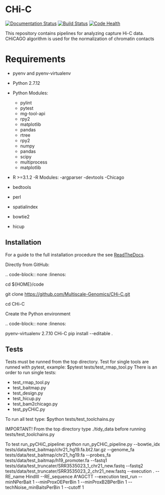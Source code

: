 # CHi-C

[![Documentation Status](https://readthedocs.org/projects/capture-chi-c/badge/?version=latest)](https://capture-chi-c.readthedocs.io/en/latest/?badge=latest) [![Build Status](https://travis-ci.org/Multiscale-Genomics/CHi-C.svg?branch=master)](https://travis-ci.org/Multiscale-Genomics/CHi-C) [![Code Health](https://landscape.io/github/Multiscale-Genomics/CHi-C/master/landscape.svg?style=flat)](https://landscape.io/github/Multiscale-Genomics/CHi-C/master)


This repository contains pipelines for analyzing capture Hi-C data. CHiCAGO algorithm is used for the normalization of chromatin contacts

# Requirements
- pyenv and pyenv-virtualenv
- Python 2.7.12
- Python Modules:
  - pylint
  - pytest
  - mg-tool-api
  - rpy2
  - matplotlib
  - pandas
  - rtree
  - rpy2
  - numpy
  - pandas
  - scipy
  - multiprocess
  - matplotlib


- R >=3.1.2
-R Modules:
  -argparser
  -devtools
  -Chicago
- bedtools
- perl
- spatialindex
- bowtie2
- hicup


Installation
------------

For a guide to the full installation procedure the see [ReadTheDocs](https://capture-chi-c.readthedocs.io/en/latest/).

Directly from GitHub:

.. code-block:: none
   :linenos:

   cd ${HOME}/code

   git clone https://github.com/Multiscale-Genomics/CHi-C.git

   cd CHi-C

Create the Python environment

.. code-block:: none
   :linenos:

   pyenv-virtualenv 2.7.10 CHi-C
   pip install --editable .

Tests
-----

Tests must be runned from the top directory.
Test for single tools are runned with pytest, example: $pytest tests/test_rmap_tool.py
There is an order to run single tests:
  - test_rmap_tool.py
  - test_baitmap.py
  - test_design.py
  - test_hicup.py
  - test_bam2chicago.py
  - test_pyCHiC.py

To run all test type: $python tests/test_toolchains.py

IMPORTANT! From the top directory type ./tidy_data before running tests/test_toolchains.py

To test run_pyCHiC_pipeline:
python run_pyCHiC_pipeline.py --bowtie_idx tests/data/test_baitmap/chr21_hg19.fa.bt2.tar.gz  --genome_fa tests/data/test_baitmap/chr21_hg19.fa --probes_fa tests/data/test_baitmap/h19_promoter.fa --fastq1 tests/data/test_truncater/SRR3535023_1_chr21_new.fastq --fastq2 tests/data/test_truncater/SRR3535023_2_chr21_new.fastq --execution . --RE_name HindIII --RE_sequence A^AGCTT --execution test_run --minNPerBait 1 --minProxOEPerBin 1 --minProxB2BPerBin 1 --techNoise_minBaitsPerBin 1 --cutoff 1
